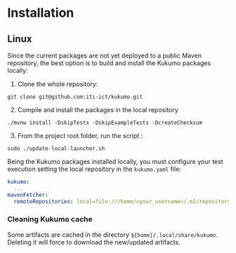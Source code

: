 # Installation

## Linux

Since the current packages are not yet deployed to a public Maven repository,
the best option is to build and install the Kukumo packages locally:

1. Clone the whole repository:
```
git clone git@github.com:iti-ict/kukumo.git
```
2. Compile and install the packages in the local repository
```
./mvnw install -DskipTests -DskipExampleTests -DcreateChecksum
```
3. From the project root folder, run the script :
```
sudo ./update-local-launcher.sh
```

Being the Kukumo packages installed locally, you must configure your 
test execution setting the local repository in the `kukumo.yaml` file:

```yaml
kukumo:
  ...
mavenFetcher:
  remoteRepositories: local=file:///home/<your_username>/.m2/repository

```


### Cleaning Kukumo cache
Some artifacts are cached in the directory `${home}/.local/share/kukumo`.
Deleting it will force to download the new/updated artifacts.